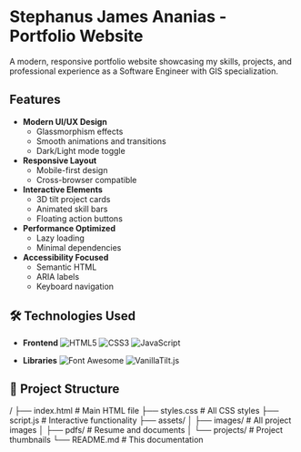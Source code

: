 # Stephanus James Ananias - Portfolio Website

A modern, responsive portfolio website showcasing my skills, projects, and professional experience as a Software Engineer with GIS specialization.

## Features

- **Modern UI/UX Design**
  - Glassmorphism effects
  - Smooth animations and transitions
  - Dark/Light mode toggle
- **Responsive Layout**
  - Mobile-first design
  - Cross-browser compatible
- **Interactive Elements**
  - 3D tilt project cards
  - Animated skill bars
  - Floating action buttons
- **Performance Optimized**
  - Lazy loading
  - Minimal dependencies
- **Accessibility Focused**
  - Semantic HTML
  - ARIA labels
  - Keyboard navigation

## 🛠 Technologies Used

- **Frontend**
  ![HTML5](https://img.shields.io/badge/HTML5-E34F26?style=flat&logo=html5&logoColor=white)
  ![CSS3](https://img.shields.io/badge/CSS3-1572B6?style=flat&logo=css3&logoColor=white)
  ![JavaScript](https://img.shields.io/badge/JavaScript-F7DF1E?style=flat&logo=javascript&logoColor=black)
  
- **Libraries**
  ![Font Awesome](https://img.shields.io/badge/Font_Awesome-528DD7?style=flat&logo=font-awesome&logoColor=white)
  ![VanillaTilt.js](https://img.shields.io/badge/VanillaTilt.js-000000?style=flat)

## 📂 Project Structure
/
├── index.html # Main HTML file
├── styles.css # All CSS styles
├── script.js # Interactive functionality
├── assets/
│ ├── images/ # All project images
│ ├── pdfs/ # Resume and documents
│ └── projects/ # Project thumbnails
└── README.md # This documentation

